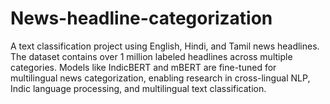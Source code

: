 # News-headline-categorization
A text classification project using English, Hindi, and Tamil news headlines. The dataset contains over 1 million labeled headlines across multiple categories. Models like IndicBERT and mBERT are fine-tuned for multilingual news categorization, enabling research in cross-lingual NLP, Indic language processing, and multilingual text classification.
